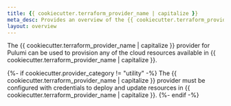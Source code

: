 ```yaml
---
title: {{ cookiecutter.terraform_provider_name | capitalize }}
meta_desc: Provides an overview of the {{ cookiecutter.terraform_provider_name | capitalize }} Provider for Pulumi.
layout: overview
---
```


The {{ cookiecutter.terraform_provider_name | capitalize }} provider for Pulumi can be used to provision any of the cloud resources available in {{ cookiecutter.terraform_provider_name | capitalize }}.

{%- if cookiecutter.provider_category != "utility" -%}
The {{ cookiecutter.terraform_provider_name | capitalize }} provider must be configured with credentials to deploy and update resources in {{ cookiecutter.terraform_provider_name | capitalize }}.
{%- endif -%}

